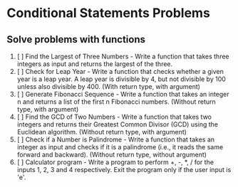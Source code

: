 # Conditional Statements Problems


## Solve problems with functions

01. [ ] Find the Largest of Three Numbers - Write a function that takes three integers as input and returns the largest of the three.
02. [ ] Check for Leap Year - Write a function that checks whether a given year is a leap year. A leap year is divisible by 4, but not divisible by 100 unless also divisible by 400. (With return type, with argument)
03. [ ] Generate Fibonacci Sequence - Write a function that takes an integer n and returns a list of the first n Fibonacci numbers. (Without return type, with argument)
04. [ ] Find the GCD of Two Numbers - Write a function that takes two integers and returns their Greatest Common Divisor (GCD) using the Euclidean algorithm. (Without return type, with argument)
05. [ ] Check if a Number is Palindrome - Write a function that takes an integer as input and checks if it is a palindrome (i.e., it reads the same forward and backward). (Without return type, without argument)
16. [ ] Calculator program - Write a program to perform +, -, *, / for the inputs 1, 2, 3 and 4 respectively. Exit the program only if the user input is 'e'.
